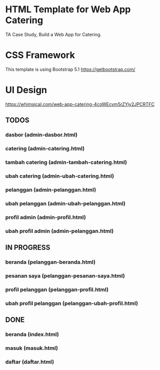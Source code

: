 # HTML Template for Web App Catering
TA Case Study, Build a Web App for Catering.

# CSS Framework
This template is using Bootstrap 5.1
https://getbootstrap.com/

# UI Design
https://whimsical.com/web-app-catering-4coWEcvm5rZYiy2JPCRTFC

## TODOS

### dasbor (admin-dasbor.html)
### catering (admin-catering.html)
### tambah catering (admin-tambah-catering.html)
### ubah catering (admin-ubah-catering.html)
### pelanggan (admin-pelanggan.html)
### ubah pelanggan (admin-ubah-pelanggan.html)
### profil admin (admin-profil.html)
### ubah profil admin (admin-pelanggan.html)

## IN PROGRESS

### beranda (pelanggan-beranda.html)
### pesanan saya (pelanggan-pesanan-saya.html)
### profil pelanggan (pelanggan-profil.html)
### ubah profil pelanggan (pelanggan-ubah-profil.html)

## DONE
### beranda (index.html)
### masuk (masuk.html)
### daftar (daftar.html)

